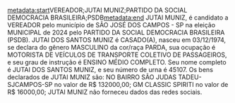 <metadata:start>VEREADOR;JUTAI MUNIZ;PARTIDO DA SOCIAL DEMOCRACIA BRASILEIRA;PSDB<metadata:end>
JUTAI MUNIZ, é candidato a VEREADOR pelo município de SÃO JOSÉ DOS CAMPOS - SP na eleição MUNICIPAL de 2024 pelo PARTIDO DA SOCIAL DEMOCRACIA BRASILEIRA (PSDB). JUTAI DOS SANTOS MUNIZ é CASADO(A), nasceu em 03/12/1974, se declara do gênero MASCULINO da cor/raça PARDA, sua ocupação é MOTORISTA DE VEÍCULOS DE TRANSPORTE COLETIVO DE PASSAGEIROS, e seu grau de instrução é ENSINO MÉDIO COMPLETO. Seu nome completo é JUTAI DOS SANTOS MUNIZ, e seu número de urna é 45107.
Os bens declarados de JUTAI MUNIZ são: NO BAIRRO SÃO JUDAS TADEU- SJCAMPOS-SP no valor de R$ 132000,00; GM CLASSIC SPIRITI no valor de R$ 16000,00; 
JUTAI MUNIZ não forneceu dados das redes sociais.